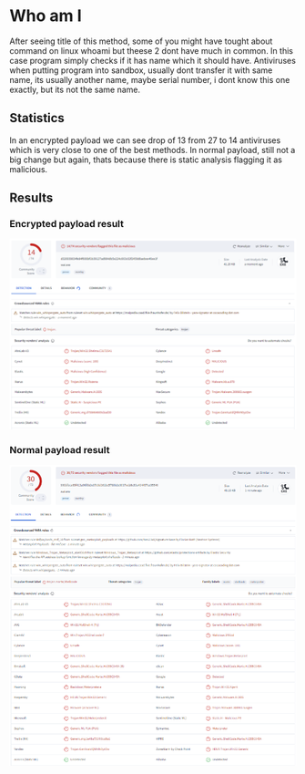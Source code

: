 # Who am I
After seeing title of this method, some of you might have tought about command on linux whoami but theese 2 dont have much in common. In this case program simply checks if it has name which it should have. Antiviruses when putting program into sandbox, usually dont transfer it with same name, its usually another name, maybe serial number, i dont know this one exactly, but its not the same name.
## Statistics
In an encrypted payload we can see drop of 13 from 27 to 14 antiviruses which is very close to one of the best methods. In normal payload, still not a big change but again, thats because there is static analysis flagging it as malicious.
## Results
### Encrypted payload result
![Encrypted](/images/wai_encr.png)
### Normal payload result
![Normal](/images/wai.png)